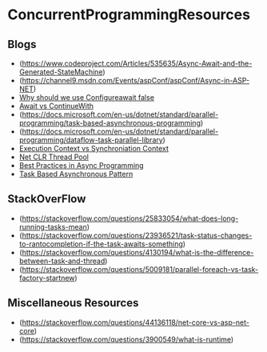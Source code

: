 # ConcurrentProgrammingResources

## Blogs
* (https://www.codeproject.com/Articles/535635/Async-Await-and-the-Generated-StateMachine)
* (https://channel9.msdn.com/Events/aspConf/aspConf/Async-in-ASP-NET)
* [Why should we use Configureawait false](https://medium.com/bynder-tech/c-why-you-should-use-configureawait-false-in-your-library-code-d7837dce3d7f)
* [Await vs ContinueWith](https://www.c-sharpcorner.com/UploadFile/pranayamr/difference-between-await-and-continuewith-keyword-in-C-Sharp/)
* (https://docs.microsoft.com/en-us/dotnet/standard/parallel-programming/task-based-asynchronous-programming)
* (https://docs.microsoft.com/en-us/dotnet/standard/parallel-programming/dataflow-task-parallel-library)
* [Execution Context vs Synchroniation Context](https://blogs.msdn.microsoft.com/pfxteam/2012/06/15/executioncontext-vs-synchronizationcontext/)
* [Net CLR Thread Pool](https://www.infoworld.com/article/3201030/application-development/understand-the-net-clr-thread-pool.html)
* [Best Practices in Async Programming](https://msdn.microsoft.com/en-us/magazine/jj991977.aspx)
* [Task Based Asynchronous Pattern](https://docs.microsoft.com/en-us/dotnet/standard/asynchronous-programming-patterns/task-based-asynchronous-pattern-tap)

## StackOverFlow
* (https://stackoverflow.com/questions/25833054/what-does-long-running-tasks-mean)
* (https://stackoverflow.com/questions/23936521/task-status-changes-to-rantocompletion-if-the-task-awaits-something)
* (https://stackoverflow.com/questions/4130194/what-is-the-difference-between-task-and-thread)
* (https://stackoverflow.com/questions/5009181/parallel-foreach-vs-task-factory-startnew)

## Miscellaneous Resources
* (https://stackoverflow.com/questions/44136118/net-core-vs-asp-net-core)
* (https://stackoverflow.com/questions/3900549/what-is-runtime)
